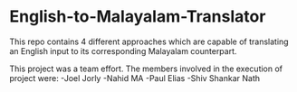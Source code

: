 # English-to-Malayalam-Translator
This repo contains 4 different approaches which are capable of translating an English input to its corresponding Malayalam counterpart.

This project was a team effort. The members involved in the execution of project were:
-Joel Jorly
-Nahid MA
-Paul Elias
-Shiv Shankar Nath
